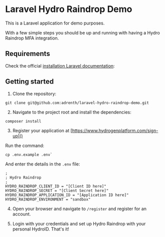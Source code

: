 # Laravel Hydro Raindrop Demo

This is a Laravel application for demo purposes. 

With a few simple steps you should be up and running with having a Hydro Raindrop MFA integration.

## Requirements

Check the official [installation Laravel documentation](https://laravel.com/docs/5.8/installation):

## Getting started

1. Clone the repository:

```
git clone git@github.com:adrenth/laravel-hydro-raindrop-demo.git
```

2. Navigate to the project root and install the dependencies:

```
composer install
```

3. Register your application at [https://www.hydrogenplatform.com/sign-up]()

Run the command:

```
cp .env.example .env`
```

And enter the details in the `.env` file:

```
;
; Hydro Raindrop
;
HYDRO_RAINDROP_CLIENT_ID = "[Client ID here]"
HYDRO_RAINDROP_SECRET = "[Client Secret here]"
HYDRO_RAINDROP_APPLICATION_ID = "[Application ID here]"
HYDRO_RAINDROP_ENVIRONMENT = "sandbox"
```

4. Open your browser and navigate to `/register` and register for an account.

5. Login with your credentials and set up Hydro Raindrop with your personal HydroID. That's it!
